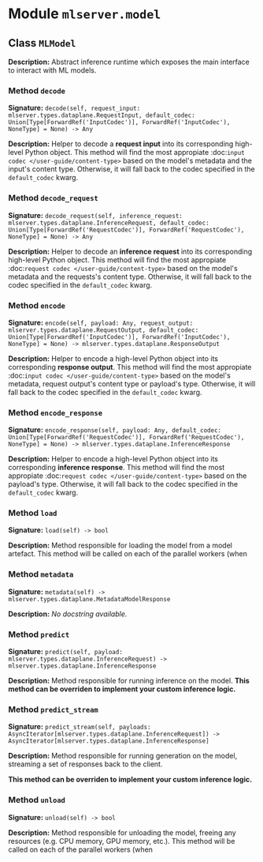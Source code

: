 # Module `mlserver.model`


## Class `MLModel`


**Description:**
Abstract inference runtime which exposes the main interface to interact
with ML models.

### Method `decode`


**Signature:** `decode(self, request_input: mlserver.types.dataplane.RequestInput, default_codec: Union[Type[ForwardRef('InputCodec')], ForwardRef('InputCodec'), NoneType] = None) -> Any`


**Description:**
Helper to decode a **request input** into its corresponding high-level
Python object.
This method will find the most appropiate :doc:`input codec
</user-guide/content-type>` based on the model's metadata and the
input's content type.
Otherwise, it will fall back to the codec specified in the
``default_codec`` kwarg.

### Method `decode_request`


**Signature:** `decode_request(self, inference_request: mlserver.types.dataplane.InferenceRequest, default_codec: Union[Type[ForwardRef('RequestCodec')], ForwardRef('RequestCodec'), NoneType] = None) -> Any`


**Description:**
Helper to decode an **inference request** into its corresponding
high-level Python object.
This method will find the most appropiate :doc:`request codec
</user-guide/content-type>` based on the model's metadata and the
requests's content type.
Otherwise, it will fall back to the codec specified in the
``default_codec`` kwarg.

### Method `encode`


**Signature:** `encode(self, payload: Any, request_output: mlserver.types.dataplane.RequestOutput, default_codec: Union[Type[ForwardRef('InputCodec')], ForwardRef('InputCodec'), NoneType] = None) -> mlserver.types.dataplane.ResponseOutput`


**Description:**
Helper to encode a high-level Python object into its corresponding
**response output**.
This method will find the most appropiate :doc:`input codec
</user-guide/content-type>` based on the model's metadata, request
output's content type or payload's type.
Otherwise, it will fall back to the codec specified in the
``default_codec`` kwarg.

### Method `encode_response`


**Signature:** `encode_response(self, payload: Any, default_codec: Union[Type[ForwardRef('RequestCodec')], ForwardRef('RequestCodec'), NoneType] = None) -> mlserver.types.dataplane.InferenceResponse`


**Description:**
Helper to encode a high-level Python object into its corresponding
**inference response**.
This method will find the most appropiate :doc:`request codec
</user-guide/content-type>` based on the payload's type.
Otherwise, it will fall back to the codec specified in the
``default_codec`` kwarg.

### Method `load`


**Signature:** `load(self) -> bool`


**Description:**
Method responsible for loading the model from a model artefact.
This method will be called on each of the parallel workers (when

### Method `metadata`


**Signature:** `metadata(self) -> mlserver.types.dataplane.MetadataModelResponse`


**Description:**
*No docstring available.*

### Method `predict`


**Signature:** `predict(self, payload: mlserver.types.dataplane.InferenceRequest) -> mlserver.types.dataplane.InferenceResponse`


**Description:**
Method responsible for running inference on the model.
**This method can be overriden to implement your custom inference
logic.**

### Method `predict_stream`


**Signature:** `predict_stream(self, payloads: AsyncIterator[mlserver.types.dataplane.InferenceRequest]) -> AsyncIterator[mlserver.types.dataplane.InferenceResponse]`


**Description:**
Method responsible for running generation on the model, streaming a set
of responses back to the client.


**This method can be overriden to implement your custom inference
logic.**

### Method `unload`


**Signature:** `unload(self) -> bool`


**Description:**
Method responsible for unloading the model, freeing any resources (e.g.
CPU memory, GPU memory, etc.).
This method will be called on each of the parallel workers (when
